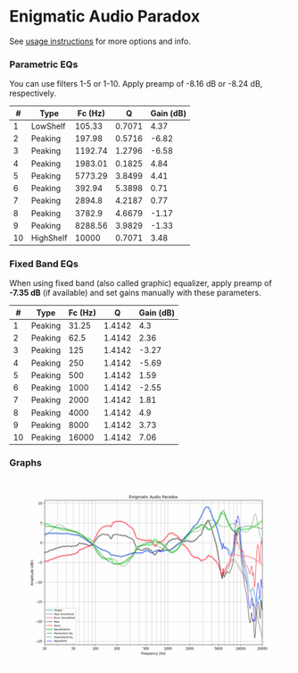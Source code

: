 # Enigmatic Audio Paradox
See [usage instructions](https://github.com/jaakkopasanen/AutoEq#usage) for more options and info.

### Parametric EQs
You can use filters 1-5 or 1-10. Apply preamp of -8.16 dB or -8.24 dB, respectively.

|   # | Type      |   Fc (Hz) |      Q |   Gain (dB) |
|-----|-----------|-----------|--------|-------------|
|   1 | LowShelf  |    105.33 | 0.7071 |        4.37 |
|   2 | Peaking   |    197.98 | 0.5716 |       -6.82 |
|   3 | Peaking   |   1192.74 | 1.2796 |       -6.58 |
|   4 | Peaking   |   1983.01 | 0.1825 |        4.84 |
|   5 | Peaking   |   5773.29 | 3.8499 |        4.41 |
|   6 | Peaking   |    392.94 | 5.3898 |        0.71 |
|   7 | Peaking   |   2894.8  | 4.2187 |        0.77 |
|   8 | Peaking   |   3782.9  | 4.6679 |       -1.17 |
|   9 | Peaking   |   8288.56 | 3.9829 |       -1.33 |
|  10 | HighShelf |  10000    | 0.7071 |        3.48 |

### Fixed Band EQs
When using fixed band (also called graphic) equalizer, apply preamp of **-7.35 dB** (if available) and set gains manually with these parameters.

|   # | Type    |   Fc (Hz) |      Q |   Gain (dB) |
|-----|---------|-----------|--------|-------------|
|   1 | Peaking |     31.25 | 1.4142 |        4.3  |
|   2 | Peaking |     62.5  | 1.4142 |        2.36 |
|   3 | Peaking |    125    | 1.4142 |       -3.27 |
|   4 | Peaking |    250    | 1.4142 |       -5.69 |
|   5 | Peaking |    500    | 1.4142 |        1.59 |
|   6 | Peaking |   1000    | 1.4142 |       -2.55 |
|   7 | Peaking |   2000    | 1.4142 |        1.81 |
|   8 | Peaking |   4000    | 1.4142 |        4.9  |
|   9 | Peaking |   8000    | 1.4142 |        3.73 |
|  10 | Peaking |  16000    | 1.4142 |        7.06 |

### Graphs
![](./Enigmatic%20Audio%20Paradox.png)
